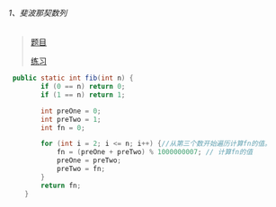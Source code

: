 ###### 1、斐波那契数列

>[题目](https://leetcode-cn.com/problems/fei-bo-na-qi-shu-lie-lcof/)
>
> [练习]()
>

```java
 public static int fib(int n) {
        if (0 == n) return 0;
        if (1 == n) return 1;

        int preOne = 0;
        int preTwo = 1;
        int fn = 0;

        for (int i = 2; i <= n; i++) {//从第三个数开始遍历计算fn的值。
            fn = (preOne + preTwo) % 1000000007; // 计算fn的值
            preOne = preTwo;
            preTwo = fn;
        }
        return fn;
    }
```